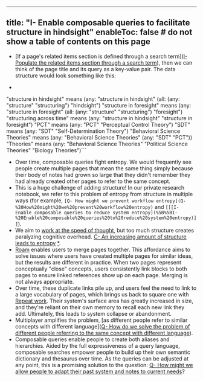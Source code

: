 
---
title: "I- Enable composable queries to facilitate structure in hindsight"
enableToc: false # do not show a table of contents on this page
---
- [If a page's related items section is defined through a search term]([I- Populate the related items section through a search term](I-%20Populate%20the%20related%20items%20section%20through%20a%20search%20term.md)), then we can think of the page title and its query as a key-value pair. The data structure would look something like this:
- ```clojure
"structure in hindsight" means 
  (any: "structure in hindsight" 
        (all: (any: "structure" "structuring")
              "hindsight")
"structure in foresight" means 
  (any: "structure in foresight" 
        (all: (any: "structure" "structuring")
              "foresight")
"structuring across time" means
        (any: "structure in hindsight"
              "structure in foresight")
"PCT" means
  (any: "PCT"
        "Perceptual Control Theory")
"SDT" means
  (any: "SDT"
        "Self-Determination Theory")
"Behavioral Science Theories" means
  (any: "Behavioral Science Theories"
        (any: "SDT"
              "PCT"))
"Theories" means
  (any: "Behavioral Science Theories"
        "Political Science Theories"
        "Biology Theories")```
- Over time, composable queries fight entropy. We would frequently see people create multiple pages that mean the same thing simply because their body of notes had grown so large that they didn't remember they had already created other pages to refer to the same concept. 
- This is a huge challenge of adding structure! In our private research notebook, we refer to this problem of entropy from structure in multiple ways (for example, `[Q- How might we prevent workflow entropy](Q-%20How%20might%20we%20prevent%20workflow%20entropy)` and `[[[I- Enable composable queries to reduce system entropy](%5B%5BI-%20Enable%20composable%20queries%20to%20reduce%20system%20entropy)]]`).
- We aim to [work at the speed of thought](work%20at%20the%20speed%20of%20thought), but too much structure creates paralyzing cognitive overhead. [C- An increasing amount of structure leads to entropy](C-%20An%20increasing%20amount%20of%20structure%20leads%20to%20entropy) [*](((Rf-9FlEw9))).
- [Roam](Roam) enables users to merge pages together. This affordance aims to solve issues where users have created multiple pages for similar ideas, but the results are different in practice. When two pages represent conceptually "close" concepts, users consistently link blocks to both pages to ensure linked references show up on each page. Merging is not always appropriate.
- Over time, these duplicate links pile up, and users feel the need to link to a large vocabulary of pages, which brings us back to square one with [Repeat work](Repeat%20work). Their system's surface area has greatly increased in size, and they're reliant on their own memory to recall each new link they add. Ultimately, this leads to system collapse or abandonment.  
- Multiplayer amplifies the problem, [as different people refer to similar concepts with different language]([Q- How do we solve the problem of different people referring to the same concept with different language](../LitReview/Extended%20Universe/Q-%20How%20do%20we%20solve%20the%20problem%20of%20different%20people%20referring%20to%20the%20same%20concept%20with%20different%20language.md)).
- Composable queries enable people to create both aliases and hierarchies. Aided by the full expressiveness of a query language, composable searches empower people to build up their own semantic dictionary and thesaurus over time. As the queries can be adjusted at any point, this is a promising solution to the question: [Q- How might we allow people to adapt their past system and notes to current needs](../LitReview/Extended%20Universe/Q-%20How%20might%20we%20allow%20people%20to%20adapt%20their%20past%20system%20and%20notes%20to%20current%20needs.md)?
